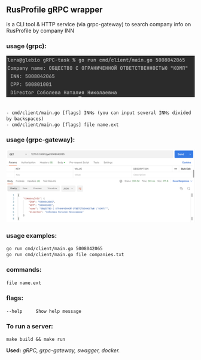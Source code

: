 ## RusProfile gRPC wrapper

is a CLI tool & HTTP service (via grpc-gateway) to search company info on RusProfile by company INN

### usage (grpc):
![Image alt](https://github.com/SubochevaValeriya/gRPC-task/blob/dev/tools/logo/grpc.png)

```

- cmd/client/main.go [flags] INNs (you can input several INNs divided by backspaces)
- cmd/client/main.go [flags] file name.ext 
```

### usage (grpc-gateway):
![Image alt](https://github.com/SubochevaValeriya/gRPC-task/blob/dev/tools/logo/http.png)

### usage examples:
```
go run cmd/client/main.go 5008042065
go run cmd/client/main.go file companies.txt
```

### commands:

``` file name.ext ```

### flags:
```
--help     Show help message
```  

### To run a server:

```
make build && make run
```

**Used:** *gRPC, grpc-gateway, swagger, docker.*
